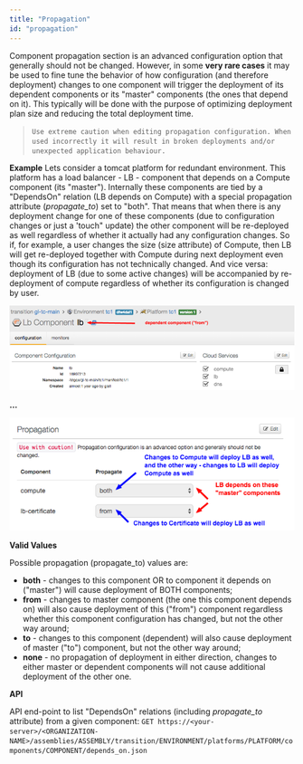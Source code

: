 ```yaml
---
title: "Propagation"
id: "propagation"
---
```


Component propagation section is an advanced configuration option that generally should not be changed.    However, in some **very rare cases** it may be used to fine tune the behavior of how configuration (and therefore deployment) changes to one component will trigger the deployment of its dependent components or its "master" components (the ones that depend on it).    This typically will be done with the purpose of optimizing deployment plan size and reducing the total deployment time.
> `Use extreme caution when editing propagation configuration. When used incorrectly it will result in broken deployments and/or unexpected application behaviour.`
 
**Example**
Lets consider a tomcat platform for redundant environment.    This platform has a load balancer - LB - component that depends on a Compute component (its "master").   Internally these components are tied by a "DependsOn" relation (LB depends on Compute) with a special propagation attribute (_propagate_to_) set to "both".  That means that when there is any deployment change for one of these components (due to configuration changes or just a 'touch" update) the other component will be re-deployed as well regardless of whether it actually had any configuration changes.   So if, for example, a user changes the size (size attribute) of Compute, then LB will get re-deployed together with Compute during next deployment even though its configuration has not  technically changed.   And vice versa: deployment of LB (due to some active changes) will be accompanied by re-deployment of compute regardless of whether its configuration is changed by user.

![Tomcat Logfiles Path](../../assets/local/images/propagate1.png)

**...**

![Tomcat Logfiles Path](../../assets/local/images/propagate2.png)


**Valid Values**

Possible propagation (propagate_to) values are:
* **both** - changes to this component OR to component it depends on ("master") will cause deployment of BOTH components;
* **from** - changes to master component (the one this component depends on) will also cause deployment of this ("from") component regardless whether this component configuration has changed, but not the other way around;
* **to** - changes to this component (dependent)  will also cause deployment of master ("to") component, but not the other way around;
* **none** - no propagation of deployment in either direction, changes to either master or dependent components will not cause additional deployment of the other one.


**API**

API end-point to list "DependsOn" relations (including _propagate_to_ attribute) from a given component:
   `GET https://<your-server>/<ORGANIZATION-NAME>/assemblies/ASSEMBLY/transition/ENVIRONMENT/platforms/PLATFORM/components/COMPONENT/depends_on.json`
   
